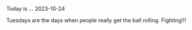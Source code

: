 Today is ...
2023-10-24

Tuesdays are the days when people really get the ball rolling. Fighting!!!
